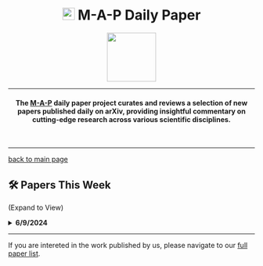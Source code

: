 <h1 align="center"><img src="https://cdn-avatars.huggingface.co/v1/production/uploads/63839e9962badff4326cf360/k4Q7R4XLDMp_1VF4C6GEd.jpeg" width="25"> M-A-P Daily Paper</h1>
<p align="center">
<a href="https://github.com/DenverCoder1/readme-typing-svg"><img src="https://media.giphy.com/media/Rn26lWjqA0uUU/giphy.gif" width="100"></a>
</p>
<hr/>
<h4 align="center">The <a href=https://m-a-p.ai>M-A-P</a> daily paper project curates and reviews a selection of new papers published daily on arXiv, providing insightful commentary on cutting-edge research across various scientific disciplines.</h4>
<br>
<hr/>

[back to main page](https://m-a-p.ai/DailyPaper)


## 🛠️ Papers This Week 

(Expand to View)

<details>
<summary> <b>6/9/2024</b> </summary>

<table class="center">

| Paper | Comments |
|:-------------|:-------------|
| 100 instances is all you need: predicting the success of a new LLM on unseen data by testing on a few instances | - |
| xLAM: A Family of Large Action Models to Empower AI Agent Systems | - |
| Planning In Natural Language Improves LLM Search For Code Generation | - |
| Game On: Towards Language Models as RL Experimenters | - |
| Report Cards: Qualitative Evaluation of Language Models Using Natural Language Summaries | - |
| ATTENTION HEADS OF LARGE LANGUAGE MODELS: A SURVEY | - |

</table>

</details>
<hr/>

If you are intereted in the work published by us, please navigate to our [full paper list](https://huggingface.co/collections/m-a-p/m-a-p-full-paper-list-65e070a694c7b01c5547fbff).
